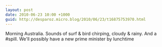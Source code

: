 ```yaml
---
layout: post
date: 2010-06-23 10:00 +1000
guid: http://desparoz.micro.blog/2010/06/23/t16875753970.html
---
```

Morning Australia. Sounds of surf &amp; bird chirping, cloudy &amp; rainy. And a #spill. We'll possibly have a new prime minister by lunchtime
